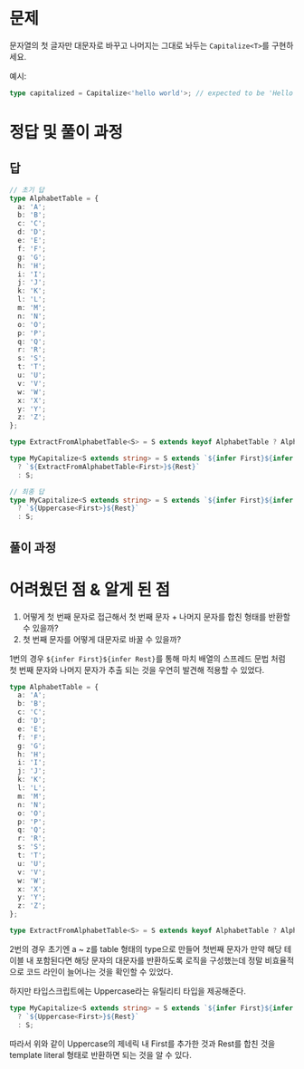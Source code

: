 # 문제

문자열의 첫 글자만 대문자로 바꾸고 나머지는 그대로 놔두는 `Capitalize<T>`를 구현하세요.

예시:

```ts
type capitalized = Capitalize<'hello world'>; // expected to be 'Hello world'
```

# 정답 및 풀이 과정

## 답

```ts
// 초기 답
type AlphabetTable = {
  a: 'A';
  b: 'B';
  c: 'C';
  d: 'D';
  e: 'E';
  f: 'F';
  g: 'G';
  h: 'H';
  i: 'I';
  j: 'J';
  k: 'K';
  l: 'L';
  m: 'M';
  n: 'N';
  o: 'O';
  p: 'P';
  q: 'Q';
  r: 'R';
  s: 'S';
  t: 'T';
  u: 'U';
  v: 'V';
  w: 'W';
  x: 'X';
  y: 'Y';
  z: 'Z';
};

type ExtractFromAlphabetTable<S> = S extends keyof AlphabetTable ? AlphabetTable[S] : S;

type MyCapitalize<S extends string> = S extends `${infer First}${infer Rest}`
  ? `${ExtractFromAlphabetTable<First>}${Rest}`
  : S;

// 최종 답
type MyCapitalize<S extends string> = S extends `${infer First}${infer Rest}`
  ? `${Uppercase<First>}${Rest}`
  : S;
```

## 풀이 과정

# 어려웠던 점 & 알게 된 점

1. 어떻게 첫 번째 문자로 접근해서 첫 번째 문자 + 나머지 문자를 합친 형태를 반환할 수 있을까?
2. 첫 번째 문자를 어떻게 대문자로 바꿀 수 있을까?

1번의 경우 `${infer First}${infer Rest}`를 통해 마치 배열의 스프레드 문법 처럼 첫 번째 문자와 나머지 문자가 추출 되는 것을 우연히 발견해 적용할 수 있었다.

```ts
type AlphabetTable = {
  a: 'A';
  b: 'B';
  c: 'C';
  d: 'D';
  e: 'E';
  f: 'F';
  g: 'G';
  h: 'H';
  i: 'I';
  j: 'J';
  k: 'K';
  l: 'L';
  m: 'M';
  n: 'N';
  o: 'O';
  p: 'P';
  q: 'Q';
  r: 'R';
  s: 'S';
  t: 'T';
  u: 'U';
  v: 'V';
  w: 'W';
  x: 'X';
  y: 'Y';
  z: 'Z';
};

type ExtractFromAlphabetTable<S> = S extends keyof AlphabetTable ? AlphabetTable[S] : S;
```

2번의 경우 초기엔 a ~ z를 table 형태의 type으로 만들어 첫번째 문자가 만약 해당 테이블 내 포함된다면 해당 문자의 대문자를 반환하도록 로직을 구성했는데 정말 비효율적으로 코드 라인이 늘어나는 것을 확인할 수 있었다.

하지만 타입스크립트에는 Uppercase라는 유틸리티 타입을 제공해준다.

```ts
type MyCapitalize<S extends string> = S extends `${infer First}${infer Rest}`
  ? `${Uppercase<First>}${Rest}`
  : S;
```

따라서 위와 같이 Uppercase의 제네릭 내 First를 추가한 것과 Rest를 합친 것을 template literal 형태로 반환하면 되는 것을 알 수 있다.
